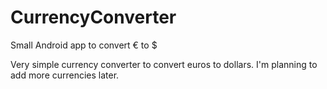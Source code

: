 # CurrencyConverter
Small Android app to convert € to $

Very simple currency converter to convert euros to dollars.
I'm planning to add more currencies later.
